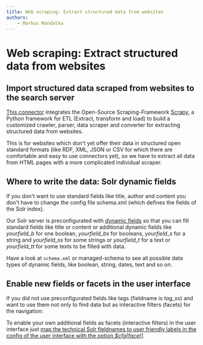 ```yaml
---
title: Web scraping: Extract structured data from websites  
authors:  
    - Markus Mandalka
---
```


# Web scraping: Extract structured data from websites


## Import structured data scraped from websites to the search server


[This connector](http://searchhub.org/2013/06/13/indexing-web-sites-in-solr-with-python/) integrates the Open-Source Scraping-Framework [Scrapy](http://www.scrapy.org), a Python framework for ETL (Extract, transform and load) to build a customized crawler, parser, data scraper and converter for extracting structured data from websites.

This is for websites which don't yet offer their data in structured open standard formats (like RDF, XML, JSON or CSV for which there are comfortable and easy to use connectors yet), so we have to extract all data from HTML pages with a more complicated individual scraper.

## Where to write the data: Solr dynamic fields


If you don't want to use standard fields like title, author and content you don't have to change the config file schema.xml (which defines the fields of the Solr index).

Our Solr server is preconfigurated with [dynamic fields](https://cwiki.apache.org/confluence/display/solr/Dynamic+Fields) so that you can fill standard fields like title or content or additional dynamic fields like *yourfield\_b* for one boolean, *yourfield\_bs* for booleans, *yourfield\_s* for a string and *yourfield\_ss* for some strings or *yourfield\_t* for a text or *yourfield\_tt* for some texts to be filled with data.

Have a look at `schema.xml` or managed-schema to see all possible data types of dynamic fields, like boolean, string, dates, text and so on.

## Enable new fields or facets in the user interface


If you did not use preconfigurated fields like tags (fieldname is *tag\_ss*) and want to use them not only to find data but as interactive filters (facets) for the navigation:

To enable your own additional fields as facets (interactive filters) in the user interface just [map the technical Solr fieldnames to user friendly labels in the config of the user interface with the option *$cfg[facet]*](../../doc/admin/config).